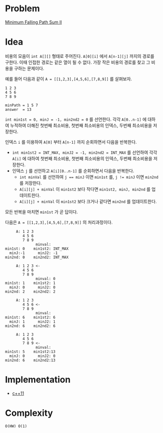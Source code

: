 # Problem

[Minimum Falling Path Sum II](https://leetcode.com/problems/minimum-falling-path-sum-ii/)

# Idea

비용의 모음이 `int A[][]` 형태로 주어진다. `A[0][i]` 에서 `A[n-1][j]`
까지의 경로를 구한다. 이때 인접한 경로는 같은 열이 될 수 없다. 가장
작은 비용의 경로를 찾고 그 비용을 구하는 문제이다.

예를 들어 다음과 같이 `A = [[1,2,3],[4,5,6],[7,8,9]]` 를 살펴보자.

```
1 2 3
4 5 6
7 8 9

minPath = 1 5 7
answer  = 13
```

`int min1st = 0, minJ = -1, min2nd2 = 0` 를 선언한다.  각각
`A[0..n-1]` 에 대하여 누적하여 더해진 첫번째 최소비용, 첫번째
최소비용의 인덱스, 두번째 최소비용을 저장한다.

인덱스 `i` 를 이용하여 `A[0]` 부터 `A[n-1]` 까지 순회하면서 다음을
반복한다. 

* `int min1st2 = INT_MAX, minJ2 = -1, min2nd2 = INT_MAX` 를 선언하여
  각각 `A[i]` 에 대하여 첫번째 최소비용, 첫번째 최소비용의 인덱스,
  두번째 최소비용을 저장한다.
* 인덱스 `j` 를 선언하고 `A[i][0..n-1]` 를 순회하면서 다음을 반복한다.
  * `int minVal` 를 선언하여 `j == minJ` 이면 `min1st` 를, `j != minJ`
    이면 `min2nd` 를 저장한다.
  * `A[i][j] + minVal` 이 `min1st2` 보다 작다면 `min1st2, minJ, min2nd`
    를 업데이트한다.
  * `A[i][j] + minVal` 이 `min1st2` 보다 크거나 같다면 `min2nd`
    를 업데이트한다.

모든 반복을 마치면 `min1st` 가 곧 답이다.

다음은 `A = [[1,2,3],[4,5,6],[7,8,9]]` 의 처리과정이다.

```
     A: 1 2 3
        4 5 6
        7 8 9
              minval: 
min1st: 0    min1st2: INT_MAX
  minJ:-1      minJ2: -1
min2nd: 0    min2nd2: INT_MAX

     A: 1 2 3 <-
        4 5 6
        7 8 9
              minval: 0
min1st: 1    min1st2: 1
  minJ: 0      minJ2: 0
min2nd: 2    min2nd2: 2

     A: 1 2 3 
        4 5 6 <-
        7 8 9
              minval: 
min1st: 6    min1st2: 6
  minJ: 1      minJ2: 1
min2nd: 6    min2nd2: 6

     A: 1 2 3 
        4 5 6 
        7 8 9 <-
              minval: 
min1st: 5    min1st2:13
  minJ: 0      minJ2: 0
min2nd: 6    min2nd2:13
```

# Implementation

* [c++11](a.cpp)

# Complexity

```
O(HW) O(1)
```
